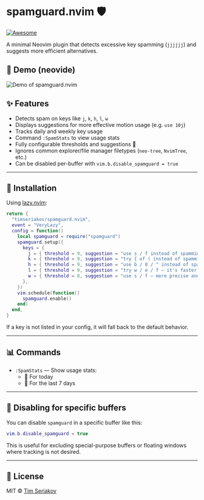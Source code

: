 # spamguard.nvim 🛡️

[![Awesome](https://awesome.re/badge.svg)](https://github.com/rockerBOO/awesome-neovim#motion)

A minimal Neovim plugin that detects excessive key spamming (`jjjjjj`) and suggests more efficient alternatives.

## 📿️ Demo (neovide)

![Demo of spamguard.nvim](./demo.gif)

## ✨ Features

- Detects spam on keys like `j`, `k`, `h`, `l`, `w`
- Displays suggestions for more effective motion usage (e.g. `use 10j`)
- Tracks daily and weekly key usage
- Command `:SpamStats` to view usage stats
- Fully configurable thresholds and suggestions 🌟
- Ignores common explorer/file manager filetypes (`neo-tree`, `NvimTree`, etc.)
- Can be disabled per-buffer with `vim.b.disable_spamguard = true`

---

## 🚀 Installation

Using [lazy.nvim](https://github.com/folke/lazy.nvim):

```lua
return {
  "timseriakov/spamguard.nvim",
  event = "VeryLazy",
  config = function()
    local spamguard = require("spamguard")
    spamguard.setup({
      keys = {
        j = { threshold = 9, suggestion = "use s / f instead of spamming jjjj 😎" },
        k = { threshold = 9, suggestion = "try { of ( instead of spamming kkkk 😎" },
        h = { threshold = 9, suggestion = "use b / 0 / ^ instead of spamming hhhh  😎" },
        l = { threshold = 9, suggestion = "try w / e / f — it's faster! 😎" },
        w = { threshold = 8, suggestion = "use s / f — more precise and quicker! 😎" },
      },
    })
    vim.schedule(function()
      spamguard.enable()
    end)
  end,
}
```

If a key is not listed in your config, it will fall back to the default behavior.

---

## 📊 Commands

- `:SpamStats` — Show usage stats:
  - 📅 For today
  - 🏓️ For the last 7 days

---

## 🧠 Disabling for specific buffers

You can disable `spamguard` in a specific buffer like this:

```lua
vim.b.disable_spamguard = true
```

This is useful for excluding special-purpose buffers or floating windows where tracking is not desired.

---

## 📄 License

MIT © [Tim Seriakov](https://github.com/timseriakov)
